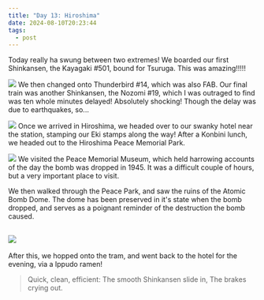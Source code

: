```yaml
---
title: "Day 13: Hiroshima"
date: 2024-08-10T20:23:44
tags:
  - post
---
```

Today really ha swung between two extremes! We boarded our first Shinkansen, the Kayagaki #501, bound for Tsuruga. This was amazing!!!!!

![](/japan/media/1000020482.jpg)
We then changed onto Thunderbird #14, which was also FAB. Our final train was another Shinkansen, the Nozomi #19, which I was outraged to find was ten whole minutes delayed! Absolutely shocking! Though the delay was due to earthquakes, so... 

![](/japan/media/1000020555.jpg)
Once we arrived in Hiroshima, we headed over to our swanky hotel near the station, stamping our Eki stamps along the way! After a Konbini lunch, we headed out to the Hiroshima Peace Memorial Park.

![](/japan/media/1000020587.jpg)
We visited the Peace Memorial Museum, which held harrowing accounts of the day the bomb was dropped in 1945. It was a difficult couple of hours, but a very important place to visit. 

We then walked through the Peace Park, and saw the ruins of the Atomic Bomb Dome. The dome has been preserved in it's state when the bomb dropped, and serves as a poignant reminder of the destruction the bomb caused.

![](/japan/media/1000020602.jpg)
---


After this, we hopped onto the tram, and went back to the hotel for the evening, via a Ippudo ramen! 


> Quick, clean, efficient:
> The smooth Shinkansen slide in,
> The brakes crying out.
